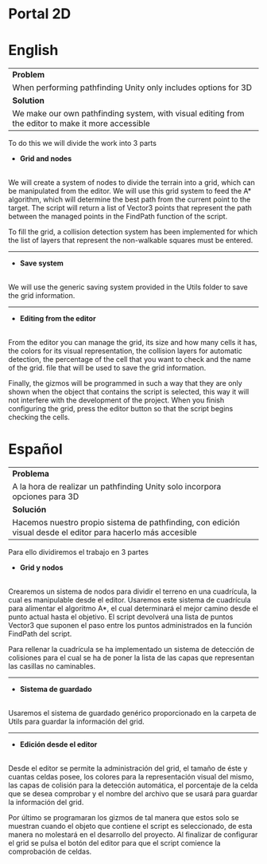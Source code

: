 # Portal 2D

# English

<table>
   <tr><td><b>Problem</b></td></tr>
   <tr><td>When performing pathfinding Unity only includes options for 3D</td></tr>
   <tr><td><b>Solution</b></td></tr>
   <tr><td>We make our own pathfinding system, with visual editing from the editor to make it more accessible</td></tr>
</table>

To do this we will divide the work into 3 parts

- **Grid and nodes**
<br>
We will create a system of nodes to divide the terrain into a grid, which can be manipulated from the editor. We will use this grid system to feed the A* algorithm, which will determine the best path from the current point to the target. The script will return a list of Vector3 points that represent the path between the managed points in the FindPath function of the script.

<br>

To fill the grid, a collision detection system has been implemented for which the list of layers that represent the non-walkable squares must be entered.

---
- **Save system**
<br>
We will use the generic saving system provided in the Utils folder to save the grid information.

---
- **Editing from the editor**
<br>
From the editor you can manage the grid, its size and how many cells it has, the colors for its visual representation, the collision layers for automatic detection, the percentage of the cell that you want to check and the name of the grid. file that will be used to save the grid information.

<br>

Finally, the gizmos will be programmed in such a way that they are only shown when the object that contains the script is selected, this way it will not interfere with the development of the project. When you finish configuring the grid, press the editor button so that the script begins checking the cells.

# Español

<table>
  <tr><td><b>Problema</b></td></tr>
  <tr><td>A la hora de realizar un pathfinding Unity solo incorpora opciones para 3D</td></tr>
  <tr><td><b>Solución</b></td></tr>
  <tr><td>Hacemos nuestro propio sistema de pathfinding, con edición visual desde el editor para hacerlo más accesible</td></tr>
</table>

Para ello dividiremos el trabajo en 3 partes

- **Grid y nodos**
<br>
Crearemos un sistema de nodos para dividir el terreno en una cuadrícula, la cual es manipulable desde el editor. Usaremos este sistema de cuadrícula para alimentar el algoritmo A*, el cual determinará el mejor camino desde el punto actual hasta el objetivo. El script devolverá una lista de puntos Vector3 que suponen el paso entre los puntos administrados en la función FindPath del script.

<br>

Para rellenar la cuadrícula se ha implementado un sistema de detección de colisiones para el cual se ha de poner la lista de las capas que representan las casillas no caminables.

---
- **Sistema de guardado**
<br>
Usaremos el sistema de guardado genérico proporcionado en la carpeta de Utils para guardar la información del grid.

---
- **Edición desde el editor**
<br>
Desde el editor se permite la administración del grid, el tamaño de éste y cuantas celdas posee, los colores para la representación visual del mismo, las capas de colisión para la detección automática, el porcentaje de la celda que se desea comprobar y el nombre del archivo que se usará para guardar la información del grid.

<br>

Por último se programaran los gizmos de tal manera que estos solo se muestran cuando el objeto que contiene el script es seleccionado, de esta manera no molestará en el desarrollo del proyecto. Al finalizar de configurar el grid se pulsa el botón del editor para que el script comience la comprobación de celdas.

